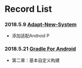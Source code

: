 # Record List

### 2018.5.9 [Adapt-New-System](Adapt-New-System.md)

* 添加适配Android P

### 2018.5.21 [Gradle For Android](https://github.com/FokingGit/knowledge/tree/master/Gradle%20For%20Android) 

- 第二章：基本自定义构建

